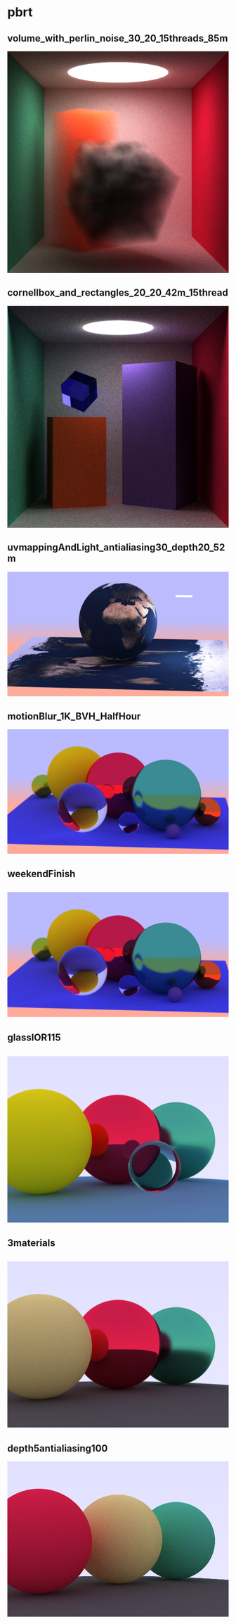 # pbrt

## volume_with_perlin_noise_30_20_15threads_85m
![](milestones/volume_with_perlin_noise_30_20_15threads_85m.png)

## cornellbox_and_rectangles_20_20_42m_15thread
![](milestones/cornellbox_and_rectangles_20_20_42m_15thread.png)

## uvmappingAndLight_antialiasing30_depth20_52m
![](milestones/uvmappingAndLight_antialiasing30_depth20_52m.png)

## motionBlur_1K_BVH_HalfHour
![](milestones/motionBlur_1K_BVH_HalfHour.png)

## weekendFinish
![](milestones/weekendFinish.png)
---
## glassIOR115
![](milestones/glassIOR115.png)
---
## 3materials
![](milestones/3materials.png)
---
## depth5antialiasing100
![](milestones/depth5antialiasing100.png)


